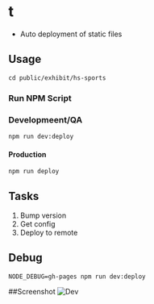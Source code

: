 # t
* Auto deployment of static files

## Usage
`cd public/exhibit/hs-sports`

### Run NPM Script

### Developmeent/QA
`npm run dev:deploy`
#### Production
`npm run deploy`

## Tasks
1) Bump version
2) Get config
3) Deploy to remote

## Debug
`NODE_DEBUG=gh-pages npm run dev:deploy`

##Screenshot
![Dev](/screenshots/screenshot.png?raw=true "Dev Deploy")
